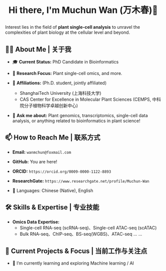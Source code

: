 # <p align="center"> Hi there, I'm Muchun Wan (万木春)👋 </p>

Interest lies in the field of **plant single-cell analysis** to unravel the complexities of plant biology at the cellular level and beyond.

## 👨‍🔬 About Me | 关于我

* 🎓 **Current Status:** PhD Candidate in Bioinformatics
* 🌱 **Research Focus:** Plant single-cell omics, and more.
* 🏫 **Affiliations:** (Ph.D. student, jointly affiliated)
    * ShanghaiTech University (上海科技大学)
    * CAS Center for Excellence in Molecular Plant Sciences (CEMPS, 中科院分子植物科学卓越创新中心)

* 💬 **Ask me about:** Plant genomics, transcriptomics, single-cell data analysis, or anything related to bioinformatics in plant science!

## 📫 How to Reach Me | 联系方式

* **Email:** `wanmchun@foxmail.com`
* **GitHub:** You are here!
* **ORCID:** `https://orcid.org/0009-0000-1122-8893`
* **ResearchGate:** `https://www.researchgate.net/profile/Muchun-Wan` 

* 💬 Languages: Chinese (Native), English

## 🛠️ Skills & Expertise | 专业技能
* **Omics Data Expertise:**
    * Single-cell RNA-seq (scRNA-seq)、Single-cell ATAC-seq (scATAC)
    * Bulk RNA-seq、ChIP-seq、BS-seq(WGBS)、ATAC-seq ...
...


## 🚀 Current Projects & Focus | 当前工作与关注点

* 🌱 I’m currently learning and exploring Machine learning / AI
